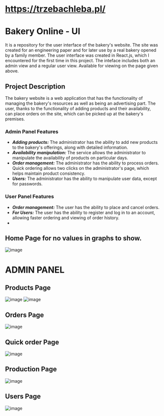 # https://trzebachleba.pl/
# Bakery Online - UI

It is a repository for the user interface of the bakery's website. The site was created for an engineering paper and for later use by a real bakery opened by a family member. The user interface was created in React.js, which I encountered for the first time in this project. The inteface includes both an admin view and a regular user view. Available for viewing on the page given above. 

## Project Description

The bakery website is a web application that has the functionality of managing the bakery's resources as well as being an advertising part. The user, thanks to the functionality of adding products and their availability, can place orders on the site, which can be picked up at the bakery's premises. 

### Admin Panel Features

- ***Adding products:*** The administrator has the ability to add new products to the bakery's offerings, along with detailed information.
- ***Availability manipulation:*** The service allows the administrator to manipulate the availability of products on particular days.
- ***Order management:*** The administrator has the ability to process orders. Quick ordering allows two clicks on the administrator's page, which helps maintain product consistency.
- ***Users:*** The administrator has the ability to manipulate user data, except for passwords.

### User Panel Features

- ***Order management:*** The user has the ability to place and cancel orders.
- ***For Users:*** The user has the ability to register and log in to an account, allowing faster ordering and viewing of order history.
- 
## Home Page for no values in graphs to show.
![image](https://github.com/trimplexx/bakery-ui/assets/101646747/8e78d9d3-2303-4a15-b07f-6babab617974)

# ADMIN PANEL
## Products Page
![image](https://github.com/trimplexx/bakery-ui/assets/101646747/4a40425b-e366-47e3-a122-e80b972fb6f8)
![image](https://github.com/trimplexx/bakery-ui/assets/101646747/3277aa5c-94a7-4a08-9747-861d22d028f9)

## Orders Page
![image](https://github.com/trimplexx/bakery-ui/assets/101646747/9b5c9d85-7d4d-44bc-b5a2-419360ed0f9e)

## Quick order Page
![image](https://github.com/trimplexx/bakery-ui/assets/101646747/cae7604a-2ce3-4e3f-a3ca-6c947a5bf69a)

## Production Page
![image](https://github.com/trimplexx/bakery-ui/assets/101646747/124ca0db-58a4-4e53-aee7-17f68c0e97be)

## Users Page
![image](https://github.com/trimplexx/bakery-ui/assets/101646747/fa43e3b0-3ef8-4c9f-bcd3-ba4c1bc164e5)

